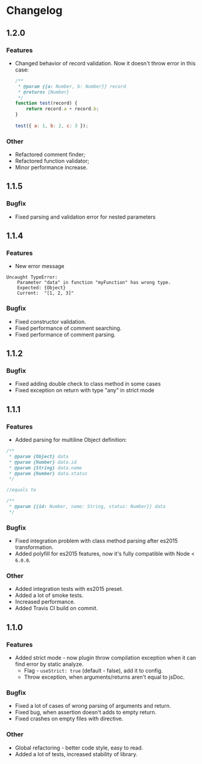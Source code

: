 # Changelog

## 1.2.0
### Features
* Changed behavior of record validation. Now it doesn't throw error in this case:
    ```javascript
    /**
     * @param {{a: Number, b: Number}} record
     * @returns {Number}
     */
    function test(record) {
        return record.a + record.b;
    }
      
    test({ a: 1, b: 2, c: 3 });
    ```

### Other
* Refactored comment finder;
* Refactored function validator;
* Minor performance increase.

## 1.1.5
### Bugfix
* Fixed parsing and validation error for nested parameters

## 1.1.4
### Features
* New error message
```
Uncaught TypeError:
    Parameter "data" in function "myFunction" has wrong type.
    Expected: {Object}
    Current:  "[1, 2, 3]"
```

### Bugfix
* Fixed constructor validation.
* Fixed performance of comment searching.
* Fixed performance of comment parsing.


## 1.1.2
### Bugfix
* Fixed adding double check to class method in some cases
* Fixed exception on return with type "any" in strict mode

## 1.1.1
### Features
* Added parsing for multiline Object definition:
```javascript
/**
 * @param {Object} data
 * @param {Number} data.id
 * @param {String} data.name
 * @param {Number} data.status
 */

//equals to 

/**
 * @param {{id: Number, name: String, status: Number}} data
 */
```
    
### Bugfix
* Fixed integration problem with class method parsing after es2015 transformation.
* Added polyfill for es2015 features, now it's fully compatible with Node < `6.0.0`.

### Other
* Added integration tests with es2015 preset.
* Added a lot of smoke tests.
* Increased performance.
* Added Travis CI build on commit.


## 1.1.0

### Features
* Added strict mode - now plugin throw compilation exception when it can find error by static analyze.
    * Flag - `useStrict: true` (default - false), add it to config.
    * Throw exception, when arguments/returns aren't equal to jsDoc.
    
### Bugfix
* Fixed a lot of cases of wrong parsing of arguments and return.
* Fixed bug, when assertion doesn't adds to empty return.
* Fixed crashes on empty files with directive.

### Other
* Global refactoring - better code style, easy to read.
* Added a lot of tests, increased stability of library.
